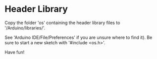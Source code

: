 # Header Library

Copy the folder 'os' containing the header library files to '/Arduino/libraries/'.

See 'Arduino IDE/File/Preferences' if you are unsure where to find it).
Be sure to start a new sketch with '#include <os.h>'.

Have fun!
